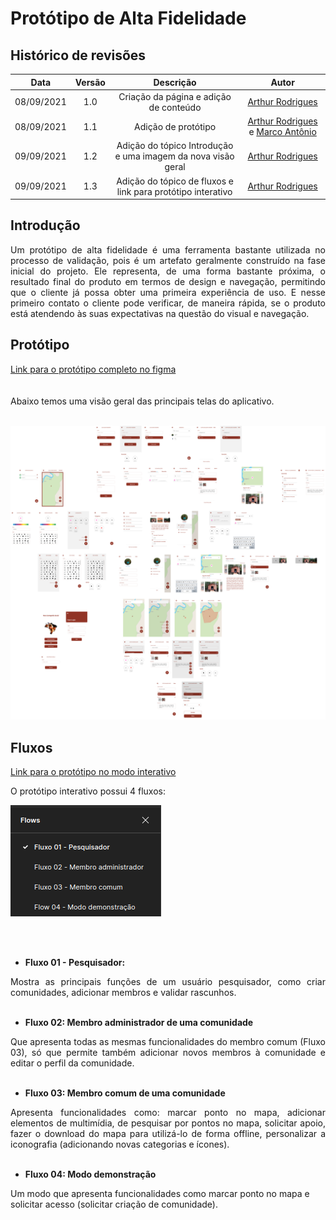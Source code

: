 # **Protótipo de Alta Fidelidade**

## Histórico de revisões

|Data|Versão|Descrição|Autor|
|:---:|:---:|:---:|:---:|
|08/09/2021|1.0|Criação da página e adição de conteúdo |[Arthur Rodrigues](https://github.com/arthurarp)|
|08/09/2021|1.1|Adição de protótipo |[Arthur Rodrigues](https://github.com/arthurarp) e [Marco Antônio](https://github.com/markinlimac)|
|09/09/2021|1.2|Adição do tópico Introdução e uma imagem da nova visão geral |[Arthur Rodrigues](https://github.com/arthurarp)
|09/09/2021|1.3|Adição do tópico de fluxos e link para protótipo interativo |[Arthur Rodrigues](https://github.com/arthurarp)


## Introdução

<p align="justify"> Um protótipo de alta fidelidade é uma ferramenta bastante utilizada no processo de validação, pois é um artefato geralmente construído na fase inicial do projeto. Ele representa, de uma forma bastante próxima, o resultado final do produto em termos de design e navegação, permitindo que o cliente já possa obter uma primeira experiência de uso. E nesse primeiro contato o cliente pode verificar, de maneira rápida, se o produto está atendendo às suas expectativas na questão do visual e navegação. 


## Protótipo

[Link para o protótipo completo no figma](https://www.figma.com/file/21l9Uze8atLKTWZjgWYge3/Prot%C3%B3tipo-Alta-FIdelidade?node-id=167%3A49)
<br>
<br>
<br>
Abaixo temos uma visão geral das principais telas do aplicativo.
<br>
<br>

![Visão geral](../../images/prototipos/alta/visao_geral-1.1.png)

## Fluxos

[Link para o protótipo no modo interativo](https://www.figma.com/proto/21l9Uze8atLKTWZjgWYge3/Protótipo-Alta-FIdelidade?node-id=272%3A2335&scaling=min-zoom&page-id=167%3A49&starting-point-node-id=272%3A2335&show-proto-sidebar=1)

O protótipo interativo possui 4 fluxos:

![Fluxos](../../images/prototipos/alta/fluxos.png)

<br>
<br>

- **Fluxo 01 - Pesquisador:**

<p align="justify">Mostra as principais funções de um usuário pesquisador, como criar comunidades, adicionar membros e validar rascunhos.

<br>
<br>

- **Fluxo 02: Membro administrador de uma comunidade**
 
<p align="justify">Que apresenta todas as mesmas funcionalidades do membro comum (Fluxo 03), só que permite também adicionar novos membros à comunidade e editar o perfil da comunidade.
<br>
<br>

- **Fluxo 03: Membro comum de uma comunidade**
 
<p align="justify">Apresenta funcionalidades como: marcar ponto no mapa, adicionar elementos de multimídia, de pesquisar por pontos no mapa, solicitar apoio, fazer o download do mapa para utilizá-lo de forma offline, personalizar a iconografia (adicionando novas categorias e ícones).
<br>
<br>

- **Fluxo 04: Modo demonstração**
 
Um modo que apresenta funcionalidades como marcar ponto no mapa e solicitar acesso (solicitar criação de comunidade).
